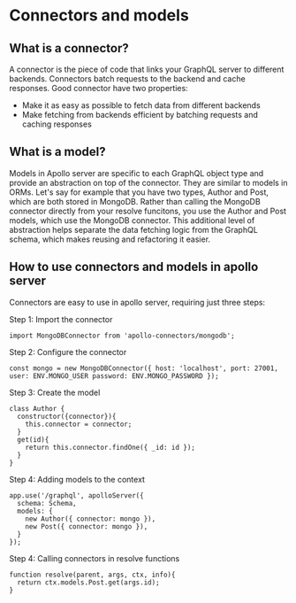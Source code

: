 # Connectors and models

## What is a connector?

A connector is the piece of code that links your GraphQL server to different backends. Connectors batch requests to the backend and cache responses. Good connector have two properties:

- Make it as easy as possible to fetch data from different backends
- Make fetching from backends efficient by batching requests and caching responses

## What is a model?

Models in Apollo server are specific to each GraphQL object type and provide an abstraction on top of the connector. They are similar to models in ORMs. Let's say for example that you have two types, Author and Post, which are both stored in MongoDB. Rather than calling the MongoDB connector directly from your resolve funcitons, you use the Author and Post models, which use the MongoDB connector. This additional level of abstraction helps separate the data fetching logic from the GraphQL schema, which makes reusing and refactoring it easier.

## How to use connectors and models in apollo server

Connectors are easy to use in apollo server, requiring just three steps:

Step 1: Import the connector
```
import MongoDBConnector from 'apollo-connectors/mongodb';
```

Step 2: Configure the connector 
```
const mongo = new MongoDBConnector({ host: 'localhost', port: 27001, user: ENV.MONGO_USER password: ENV.MONGO_PASSWORD });
```

Step 3: Create the model
```
class Author {
  constructor({connector}){
    this.connector = connector;
  }
  get(id){
    return this.connector.findOne({ _id: id });
  }
}
```

Step 4: Adding models to the context
```
app.use('/graphql', apolloServer({
  schema: Schema,
  models: {
    new Author({ connector: mongo }),
    new Post({ connector: mongo }),
  }
});
```

Step 4: Calling connectors in resolve functions
```
function resolve(parent, args, ctx, info){
  return ctx.models.Post.get(args.id);
}
```
